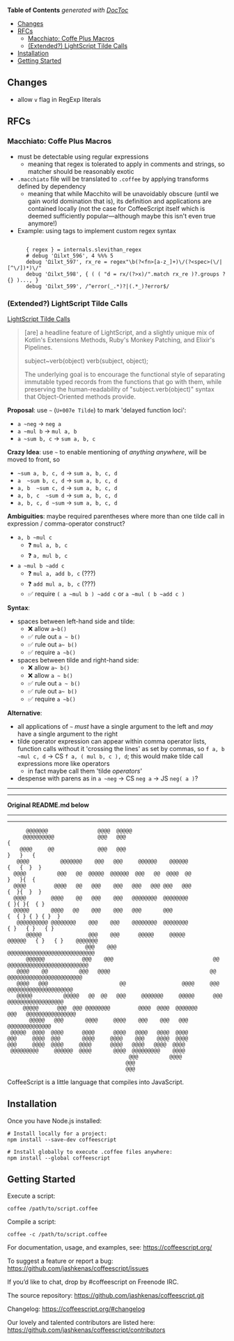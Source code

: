 <!-- START doctoc generated TOC please keep comment here to allow auto update -->
<!-- DON'T EDIT THIS SECTION, INSTEAD RE-RUN doctoc TO UPDATE -->
**Table of Contents**  *generated with [DocToc](https://github.com/thlorenz/doctoc)*

- [Changes](#changes)
- [RFCs](#rfcs)
  - [Macchiato: Coffe Plus Macros](#macchiato-coffe-plus-macros)
  - [(Extended?) LightScript Tilde Calls](#extended-lightscript-tilde-calls)
- [Installation](#installation)
- [Getting Started](#getting-started)

<!-- END doctoc generated TOC please keep comment here to allow auto update -->



## Changes

* allow `v` flag in RegExp literals


## RFCs

### Macchiato: Coffe Plus Macros

* must be detectable using regular expressions
  * meaning that regex is tolerated to apply in comments and strings, so matcher should be reasonably exotic
* `.macchiato` file will be translated to `.coffee` by applying transforms defined by dependency
  * meaning that while Macchito will be unavoidably obscure (until we gain world domination that is), its
    definition and applications are contained locally (not the case for CoffeeScript itself which is deemed
    sufficiently popular—although maybe this isn't even true anymore!)
* Example: using tags to implement custom regex syntax

```

      { regex } = internals.slevithan_regex
      # debug 'Ωilxt_596', 4 %%% 5
      debug 'Ωilxt_597', rx_re = regex"\b(?<fn>[a-z_]+)\/(?<spec>(\/|[^\/])*)\/"
      debug 'Ωilxt_598', { ( ( "d = rx/(?>x)/".match rx_re )?.groups ? {} )..., }
      debug 'Ωilxt_599', /^error(_.*)?|(.*_)?error$/

```

### (Extended?) LightScript Tilde Calls

[LightScript Tilde Calls](https://www.lightscript.org/docs/#tilde-calls)

> [are] a headline feature of LightScript, and a slightly unique mix of Kotlin's Extensions Methods, Ruby's
> Monkey Patching, and Elixir's Pipelines.
>
> subject\~verb(object)
> verb(subject, object);
>
> The underlying goal is to encourage the functional style of separating immutable typed records from the
> functions that go with them, while preserving the human-readability of "subject.verb(object)" syntax that
> Object-Oriented methods provide.

**Proposal**: use `~` (`U+007e Tilde`) to mark 'delayed function loci':

* `a ~neg`        -> `neg a`
* `a ~mul b`      -> `mul a, b`
* `a ~sum b, c`   -> `sum a, b, c`

**Crazy Idea**: use `~` to enable mentioning of *anything* *anywhere*, will be moved to front, so

* `~sum a, b, c, d` -> `sum a, b, c, d`
* `a  ~sum b, c, d` -> `sum a, b, c, d`
* `a, b  ~sum c, d` -> `sum a, b, c, d`
* `a, b, c  ~sum d` -> `sum a, b, c, d`
* `a, b, c, d ~sum` -> `sum a, b, c, d`

**Ambiguities**: maybe required parentheses where more than one tilde call in expression / comma-operator
construct?

* `a, b ~mul c`
  * ❓ `mul a, b, c`
  * ❓ `a, mul b, c`
* `a ~mul b ~add c`
  * ❓ `mul a, add b, c` (???)
  * ❓ `add mul a, b, c` (???)
  * ✅ require `( a ~mul b ) ~add c` or `a ~mul ( b ~add c )`

**Syntax**:

* spaces between left-hand side and tilde:
  * ❌ allow `a~b()`
  * ✅ rule out `a ~ b()`
  * ✅ rule out `a~ b()`
  * ✅ require `a ~b()`
* spaces between tilde and right-hand side:
  * ❌ allow `a~ b()`
  * ❌ allow `a ~ b()`
  * ✅ rule out `a ~ b()`
  * ✅ rule out `a~ b()`
  * ✅ require `a ~b()`

**Alternative**:

* all applications of `~` *must* have a single argument to the left and *may* have a single argument to the
  right
* tilde operator expression can appear within comma operator lists, function calls without it 'crossing the
  lines' as set by commas, so `f a, b ~mul c, d` -> CS `f a, ( mul b, c ), d`; this would make tilde call
  expressions more like operators
  * in fact maybe call them 'tilde *operators*'
* despense with parens as in `a ~neg` -> CS `neg a` -> JS `neg( a )`?

------------------------------------------------------------------------------------------------------------
------------------------------------------------------------------------------------------------------------

**Original README.md below**

------------------------------------------------------------------------------------------------------------
------------------------------------------------------------------------------------------------------------




```
      @@@@@@@                @@@@  @@@@@
     @@@@@@@@@@              @@@   @@@                                           {
    @@@@     @@              @@@   @@@                                        }   }   {
   @@@@          @@@@@@@    @@@   @@@     @@@@@@    @@@@@@                   {   {  }  }
  @@@@          @@@   @@  @@@@@  @@@@@@  @@@   @@  @@@@  @@                   }   }{  {
  @@@@         @@@@   @@   @@@    @@@   @@@   @@@ @@@   @@@                  {  }{  }  }
  @@@@        @@@@    @@   @@@    @@@   @@@@@@@@  @@@@@@@@                  { }{ }{  { }
  @@@@@       @@@@   @@    @@@    @@@   @@@       @@@                     {  { } { } { }  }
   @@@@@@@@@@ @@@@@@@@    @@@    @@@    @@@@@@@@  @@@@@@@@                 { }   { }   { }
      @@@@@               @@@    @@@      @@@@@     @@@@@           @@@@@@   { }   { }    @@@@@@@
                         @@@    @@@                                 @@@@@@@@@@@@@@@@@@@@@@@@@@@@
      @@@@@@            @@@    @@@                                @@ @@@@@@@@@@@@@@@@@@@@@@@@@@
   @@@@    @@          @@@   @@@@                                @@   @@@@@@@@@@@@@@@@@@@@@@@@
   @@@@   @@@                       @@                  @@@@     @@@   @@@@@@@@@@@@@@@@@@@@@
   @@@@@          @@@@@   @@  @@   @@@     @@@@@@@     @@@@@      @@@    @@@@@@@@@@@@@@@@@@
     @@@@@      @@@  @@@ @@@@@@@@         @@@@  @@@@  @@@@@@@       @@@   @@@@@@@@@@@@@@@@
       @@@@@   @@@       @@@@     @@@@    @@@    @@@   @@@                 @@@@@@@@@@@@@@
 @@@@@  @@@@  @@@@      @@@@      @@@@   @@@@   @@@@  @@@@
@@@     @@@@  @@@       @@@@     @@@@    @@@    @@@@  @@@@
@@@     @@@@  @@@@     @@@@      @@@@   @@@@   @@@@  @@@@
 @@@@@@@@@     @@@@@@  @@@@       @@@@  @@@@@@@@@    @@@@
                                       @@@          @@@@
                                      @@@
                                      @@@
```

CoffeeScript is a little language that compiles into JavaScript.

## Installation

Once you have Node.js installed:

```shell
# Install locally for a project:
npm install --save-dev coffeescript

# Install globally to execute .coffee files anywhere:
npm install --global coffeescript
```

## Getting Started

Execute a script:

```shell
coffee /path/to/script.coffee
```

Compile a script:

```shell
coffee -c /path/to/script.coffee
```

For documentation, usage, and examples, see: https://coffeescript.org/

To suggest a feature or report a bug: https://github.com/jashkenas/coffeescript/issues

If you’d like to chat, drop by #coffeescript on Freenode IRC.

The source repository: https://github.com/jashkenas/coffeescript.git

Changelog: https://coffeescript.org/#changelog

Our lovely and talented contributors are listed here: https://github.com/jashkenas/coffeescript/contributors
